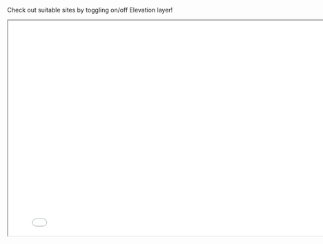 Check out suitable sites by toggling on/off Elevation layer!
<iframe src="demo_molokai.html" height="500" width="800"></iframe>

